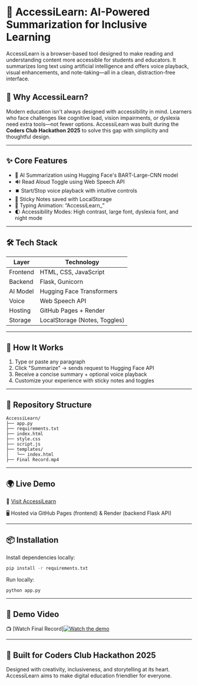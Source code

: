 # 🧠 AccessiLearn: AI-Powered Summarization for Inclusive Learning

AccessiLearn is a browser-based tool designed to make reading and understanding content more accessible for students and educators. It summarizes long text using artificial intelligence and offers voice playback, visual enhancements, and note-taking—all in a clean, distraction-free interface.

## 🚀 Why AccessiLearn?

Modern education isn't always designed with accessibility in mind. Learners who face challenges like cognitive load, vision impairments, or dyslexia need extra tools—not fewer options. AccessiLearn was built during the **Coders Club Hackathon 2025** to solve this gap with simplicity and thoughtful design.

---

## ✨ Core Features

- 🧠 AI Summarization using Hugging Face's BART-Large-CNN model  
- 🔊 Read Aloud Toggle using Web Speech API  
- ⏹️ Start/Stop voice playback with intuitive controls  
- 📒 Sticky Notes saved with LocalStorage  
- 🎩 Typing Animation: “AccessiLearn_”  
- 🌓 Accessibility Modes: High contrast, large font, dyslexia font, and night mode  

---

## 🛠️ Tech Stack

| Layer     | Technology                    |
|-----------|-------------------------------|
| Frontend  | HTML, CSS, JavaScript         |
| Backend   | Flask, Gunicorn               |
| AI Model  | Hugging Face Transformers     |
| Voice     | Web Speech API                |
| Hosting   | GitHub Pages + Render         |
| Storage   | LocalStorage (Notes, Toggles) |

---

## 🧪 How It Works

1. Type or paste any paragraph  
2. Click "Summarize" → sends request to Hugging Face API  
3. Receive a concise summary + optional voice playback  
4. Customize your experience with sticky notes and toggles  

---

## 🐙 Repository Structure

```
AccessiLearn/
├── app.py
├── requirements.txt
├── index.html
├── style.css
├── script.js
├── templates/
│   └── index.html
├── Final Record.mp4
```

---

## 🌍 Live Demo

🔗 [Visit AccessiLearn](https://naik-datta8237.github.io/Project)

🖥️ Hosted via GitHub Pages (frontend) & Render (backend Flask API)

---

## 📦 Installation

Install dependencies locally:

```bash
pip install -r requirements.txt
```

Run locally:

```bash
python app.py
```

---

## 🎥 Demo Video

📺 [Watch Final Record][![Watch the demo](https://img.youtube.com/vi/O9g7gsTRsLE/0.jpg)](https://www.youtube.com/watch?v=O9g7gsTRsLE)


---

## 🤝 Built for Coders Club Hackathon 2025

Designed with creativity, inclusiveness, and storytelling at its heart. AccessiLearn aims to make digital education friendlier for everyone.
